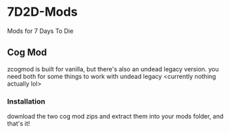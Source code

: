 # 7D2D-Mods
Mods for 7 Days To Die

## Cog Mod
zcogmod is built for vanilla, but there's also an undead legacy version. you need both for some things to work with undead legacy \<currently nothing actually lol>

### Installation
download the two cog mod zips and extract them into your mods folder, and that's it!
